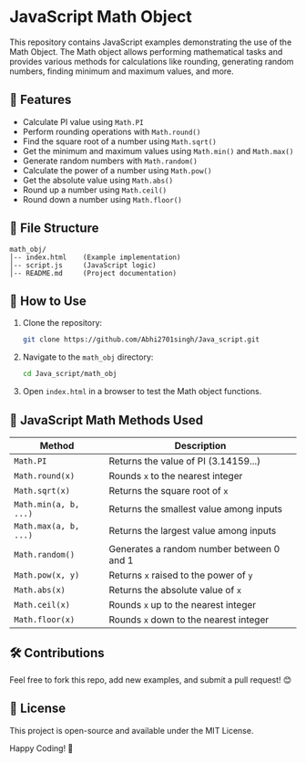 # JavaScript Math Object

This repository contains JavaScript examples demonstrating the use of the Math Object. The Math object allows performing mathematical tasks and provides various methods for calculations like rounding, generating random numbers, finding minimum and maximum values, and more.

## 📌 Features

- Calculate PI value using `Math.PI`
- Perform rounding operations with `Math.round()`
- Find the square root of a number using `Math.sqrt()`
- Get the minimum and maximum values using `Math.min()` and `Math.max()`
- Generate random numbers with `Math.random()`
- Calculate the power of a number using `Math.pow()`
- Get the absolute value using `Math.abs()`
- Round up a number using `Math.ceil()`
- Round down a number using `Math.floor()`

## 📂 File Structure

```
math_obj/
│-- index.html    (Example implementation)
│-- script.js     (JavaScript logic)
│-- README.md     (Project documentation)
```

## 🚀 How to Use

1. Clone the repository:
   ```sh
   git clone https://github.com/Abhi2701singh/Java_script.git
   ```
2. Navigate to the `math_obj` directory:
   ```sh
   cd Java_script/math_obj
   ```
3. Open `index.html` in a browser to test the Math object functions.

## 📖 JavaScript Math Methods Used

| Method         | Description |
|---------------|-------------|
| `Math.PI`      | Returns the value of PI (3.14159...) |
| `Math.round(x)` | Rounds `x` to the nearest integer |
| `Math.sqrt(x)`  | Returns the square root of `x` |
| `Math.min(a, b, ...)` | Returns the smallest value among inputs |
| `Math.max(a, b, ...)` | Returns the largest value among inputs |
| `Math.random()` | Generates a random number between 0 and 1 |
| `Math.pow(x, y)` | Returns `x` raised to the power of `y` |
| `Math.abs(x)`  | Returns the absolute value of `x` |
| `Math.ceil(x)`  | Rounds `x` up to the nearest integer |
| `Math.floor(x)` | Rounds `x` down to the nearest integer |

## 🛠️ Contributions

Feel free to fork this repo, add new examples, and submit a pull request! 😊

## 📜 License

This project is open-source and available under the MIT License.

Happy Coding! 🚀

